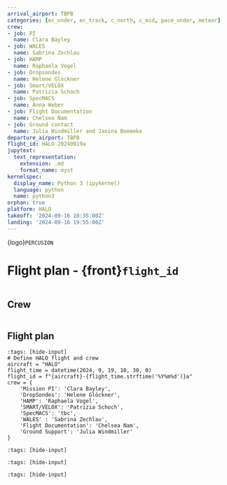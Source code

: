 ```yaml
---
arrival_airport: TBPB
categories: [ec_under, ec_track, c_north, c_mid, pace_under, meteor]
crew:
- job: PI
  name: Clara Bayley
- job: WALES
  name: Sabrina Zechlau
- job: HAMP
  name: Raphaela Vogel
- job: Dropsondes
  name: Helene Glöckner
- job: Smart/VELOX
  name: Patrizia Schoch
- job: SpecMACS
  name: Anna Weber
- job: Flight Documentation
  name: Chelsea Nam
- job: Ground contact
  name: Julia Windmiller and Janina Boemeke
departure_airport: TBPB
flight_id: HALO-20240919a
jupytext:
  text_representation:
    extension: .md
    format_name: myst
kernelspec:
  display_name: Python 3 (ipykernel)
  language: python
  name: python3
orphan: true
platform: HALO
takeoff: '2024-09-16 10:35:00Z'
landing: '2024-09-16 19:55:00Z'
---
```



{logo}`PERCUSION`

# Flight plan - {front}`flight_id`

```{badges}
```

## Crew

```{crew}
```

## Flight plan

```{code-cell} ipython3
:tags: [hide-input]
# Define HALO flight and crew
aircraft = "HALO"
flight_time = datetime(2024, 9, 19, 10, 30, 0)
flight_id = f"{aircraft}-{flight_time.strftime('%Y%m%d')}a"
crew = {
    'Mission PI': 'Clara Bayley',
    'DropSondes': 'Helene Glöckner',
    'HAMP': 'Raphaela Vogel',
    'SMART/VELOX': 'Patrizia Schoch',
    'SpecMACS': 'tbc',
    'WALES' : 'Sabrina Zechlau',
    'Flight Documentation': 'Chelsea Nam',
    'Ground Support': 'Julia Windmiller'
}
```

```{code-cell} ipython3
:tags: [hide-input]
```

```{code-cell} ipython3
:tags: [hide-input]
```

```{code-cell} ipython3
:tags: [hide-input]
```


